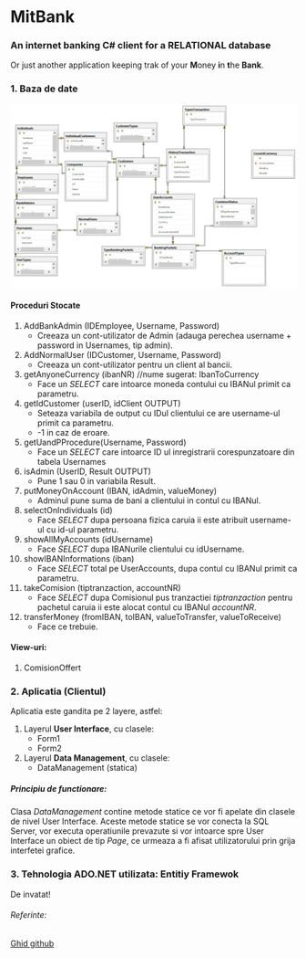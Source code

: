 # MitBank
### An internet banking  C# client for a RELATIONAL database
Or just another application keeping trak of your **M**oney **i**n **t**he **Bank**.
### 1. Baza de date
![Diagrama](./Database.png)
#### Proceduri Stocate
1. AddBankAdmin (IDEmployee, Username, Password)
	* Creeaza un cont-utilizator de Admin (adauga perechea username + password in Usernames, tip admin).
1. AddNormalUser (IDCustomer, Username, Password)
	* Creeaza un cont-utilizator pentru un client al bancii.
1. getAnyoneCurrency (ibanNR) //nume sugerat: IbanToCurrency
	* Face un *SELECT* care intoarce moneda contului cu IBANul primit ca parametru.
1. getIdCustomer (userID, idClient OUTPUT)
	* Seteaza variabila de output cu IDul clientului ce are username-ul primit ca parametru.
	* -1 in caz de eroare.
1. getUandPProcedure(Username, Password)
	* Face un *SELECT* care intoarce ID ul inregistrarii corespunzatoare din tabela Usernames 
1. isAdmin (UserID, Result OUTPUT)
	* Pune 1 sau 0 in variabila Result.
1. putMoneyOnAccount (IBAN, idAdmin, valueMoney)
	* Adminul pune suma de bani a clientului in contul cu IBANul.
1. selectOnIndividuals (id)
	* Face *SELECT* dupa persoana fizica caruia ii este atribuit username-ul cu id-ul parametru.
1. showAllMyAccounts (idUsername)
	* Face *SELECT* dupa IBANurile clientului cu idUsername.
1. showIBANInformations (iban)
	* Face *SELECT* total pe UserAccounts, dupa contul cu IBANul primit ca parametru.
1. takeComision (tiptranzaction, accountNR)
	* Face *SELECT* dupa Comisionul pus tranzactiei *tiptranzaction* pentru pachetul caruia ii este alocat contul cu IBANul *accountNR*.
1. transferMoney (fromIBAN, toIBAN, valueToTransfer, valueToReceive)
	* Face ce trebuie.
	
#### View-uri:
1. ComisionOffert
### 2. Aplicatia (Clientul)
Aplicatia este gandita pe 2 layere, astfel:
1. Layerul **User Interface**, cu clasele:
    * Form1
    * Form2
1. Layerul **Data Management**, cu clasele:
    * DataManagement (statica)
##### Principiu de functionare:
Clasa *DataManagement* contine metode statice ce vor fi apelate din clasele de nivel
User Interface. Aceste metode statice se vor conecta la SQL Server, vor executa
operatiunile prevazute si vor intoarce spre User Interface un obiect de tip *Page*,
ce urmeaza a fi afisat utilizatorului prin grija interfetei grafice.
### 3. Tehnologia ADO.NET utilizata: Entitiy Framewok
De invatat!
###### Referinte:
[Ghid github](http://rogerdudler.github.io/git-guide/)

